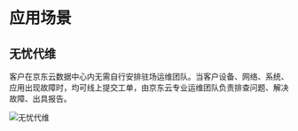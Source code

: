 # 应用场景
## 无忧代维
客户在京东云数据中心内无需自行安排驻场运维团队。当客户设备、网络、系统、应用出现故障时，均可线上提交工单，由京东云专业运维团队负责排查问题、解决故障、出具报告。

![无忧代维](../../../image/IDC-Local-Technical-Support/IDC-Local-Technical-Support.png)

